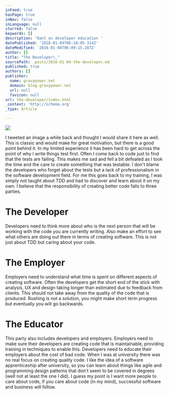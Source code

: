 ```yaml
---
inFeed: true
hasPage: true
inNav: false
inLanguage: null
starred: false
keywords: []
description: 'Rant on developer education '
datePublished: '2016-01-04T06:18:05.314Z'
dateModified: '2016-01-04T06:09:15.287Z'
author: []
title: "The Developer\_"
sourcePath: _posts/2016-01-04-the-developer.md
published: true
authors: []
publisher:
  name: gravypower.net
  domain: blog.gravypower.net
  url: null
  favicon: null
url: the-developer/index.html
_context: 'http://schema.org'
_type: Article

---
```

![](http://blog.gravypower.net/content/images/2013/Oct/39552583.jpg)

I tweeted an image a while back and thought I would share it here as well. This is classic and would make for great motivation, but there is a good point behind it. In my limited experience it has been hard to get across the point of why I write things test first. Often I come back to code just to find that the tests are failing. This makes me sad and fell a bit defeated as I took the time and the care to create something that was testable. I don't blame the developers who forget about the tests but a lack of professionalism in the software development field. For me this goes back to my training, I was simply not taught about TDD and had to discover and learn about it on my own. I believe that the responsibility of creating better code falls to three parties. 

# The Developer 

Developers need to think more about who is the next person that will be working with the code you are currently writing. Also make an effort to see what others are doing out there in terms of creating software. This is not just about TDD but caring about your code. 

# The Employer 

Employers need to understand what time is spent on different aspects of creating software. Often the developers get the short end of the stick with analysis, UX and design taking longer than estimated due to feedback from clients. This should not take away from the quality of the code that is produced. Rushing is not a solution, you might make short term progress but eventually you will go backwards. 

# The Educator 

This party also includes developers and employers. Employers need to make sure their developers are creating code that is maintainable, providing training in techniques to enable this. Developers need to educate their employers about the cost of bad code. When I was at university there was no real focus on creating quality code. I like the idea of a software apprenticeship after university, so you can learn about things like agile and programming design patterns that don't seem to be covered in degrees (well not at least the one I did). I guess my point is I want more people to care about code, if you care about code (in my mind), successful software and business will follow.